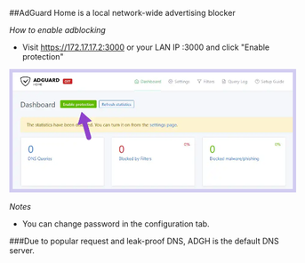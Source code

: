 ##AdGuard Home is a local network-wide advertising blocker

*How to enable adblocking*

- Visit https://172.17.17.2:3000 or your LAN IP :3000 and click "Enable protection"  
<img style="border:6px solid #d2ccf1;" src="/assets/adg.webp" style="max-height:300px"/>

*Notes*

- You can change password in the configuration tab.


###Due to popular request and leak-proof DNS, ADGH is the default DNS server.